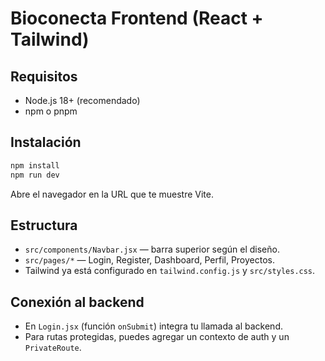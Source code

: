 # Bioconecta Frontend (React + Tailwind)

## Requisitos
- Node.js 18+ (recomendado)
- npm o pnpm

## Instalación
```bash
npm install
npm run dev
```
Abre el navegador en la URL que te muestre Vite.

## Estructura
- `src/components/Navbar.jsx` — barra superior según el diseño.
- `src/pages/*` — Login, Register, Dashboard, Perfil, Proyectos.
- Tailwind ya está configurado en `tailwind.config.js` y `src/styles.css`.

## Conexión al backend
- En `Login.jsx` (función `onSubmit`) integra tu llamada al backend.
- Para rutas protegidas, puedes agregar un contexto de auth y un `PrivateRoute`.
